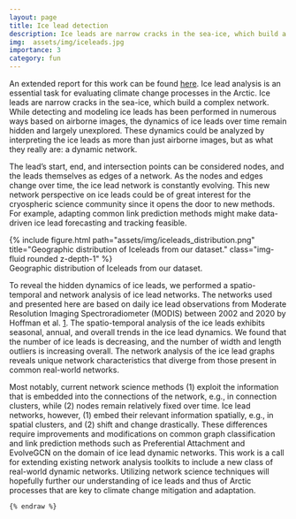 ```yaml
---
layout: page
title: Ice lead detection
description: Ice leads are narrow cracks in the sea-ice, which build a complex network. We worked on analyzing the dynamics of ice leads using graph neural networks.
img:  assets/img/iceleads.jpg
importance: 3
category: fun
---
```


An extended report for this work can be found [here](assets/../../assets/pdf/IceLeadNetworkAnalysis.pdf).
Ice lead analysis is an essential task for evaluating climate change processes in the Arctic. Ice leads are narrow cracks in the sea-ice, which build a complex network. While detecting and modeling ice leads has been performed in numerous ways based on airborne images, the dynamics of ice leads over time remain hidden and largely unexplored. These dynamics could be analyzed by interpreting the ice leads as more than just airborne images, but as what they really are: a dynamic network. 

The lead’s start, end, and intersection points can be considered nodes, and the leads themselves as edges of a network. As the nodes and edges change over time, the ice lead network is constantly evolving. This new network perspective on ice leads could be of great interest for the cryospheric science community since it opens the door to new methods. For example, adapting common link prediction methods might make data-driven ice lead forecasting and tracking feasible.


<div class="row">
    <div class="col-sm mt-3 mt-md-0">
        {% include figure.html path="assets/img/iceleads_distribution.png" title="Geographic distribution of Iceleads from our dataset." class="img-fluid rounded z-depth-1" %}
    </div>
</div>
<div class="caption">
    Geographic distribution of Iceleads from our dataset.
</div>


To reveal the hidden dynamics of ice leads, we performed a spatio-temporal and network analysis of ice lead networks. The networks used and presented here are based on daily ice lead observations from Moderate Resolution Imaging Spectroradiometer (MODIS) between 2002 and 2020 by Hoffman et al. [1](https://www.mdpi.com/2072-4292/11/5/521). 
The spatio-temporal analysis of the ice leads exhibits seasonal, annual, and overall trends in the ice lead dynamics. We found that the number of ice leads is decreasing, and the number of width and length outliers is increasing overall. The network analysis of the ice lead graphs reveals unique network characteristics that diverge from those present in common real-world networks.

Most notably, current network science methods (1) exploit the information that is embedded into the connections of the network, e.g., in connection clusters, while (2) nodes remain relatively fixed over time. Ice lead networks, however, (1) embed their relevant information spatially, e.g., in spatial clusters, and (2) shift and change drastically. These differences require improvements and modifications on common graph classification and link prediction methods such as Preferential Attachment and EvolveGCN on the domain of ice lead dynamic networks.
This work is a call for extending existing network analysis toolkits to include a new class of real-world dynamic networks. Utilizing network science techniques will hopefully further our understanding of ice leads and thus of Arctic processes that are key to climate change mitigation and adaptation.


<!-- <div class="row">
    <div class="col-sm mt-3 mt-md-0">
        {% include figure.html path="assets/img/1.jpg" title="example image" class="img-fluid rounded z-depth-1" %}
    </div>
    <div class="col-sm mt-3 mt-md-0">
        {% include figure.html path="assets/img/3.jpg" title="example image" class="img-fluid rounded z-depth-1" %}
    </div>
    <div class="col-sm mt-3 mt-md-0">
        {% include figure.html path="assets/img/5.jpg" title="example image" class="img-fluid rounded z-depth-1" %}
    </div>
</div>
<div class="caption">
    Caption photos easily. On the left, a road goes through a tunnel. Middle, leaves artistically fall in a hipster photoshoot. Right, in another hipster photoshoot, a lumberjack grasps a handful of pine needles.
</div> -->


<!-- You can also put regular text between your rows of images.
Say you wanted to write a little bit about your project before you posted the rest of the images.
You describe how you toiled, sweated, *bled* for your project, and then... you reveal its glory in the next row of images.


<div class="row justify-content-sm-center">
    <div class="col-sm-8 mt-3 mt-md-0">
        {% include figure.html path="assets/img/6.jpg" title="example image" class="img-fluid rounded z-depth-1" %}
    </div>
    <div class="col-sm-4 mt-3 mt-md-0">
        {% include figure.html path="assets/img/11.jpg" title="example image" class="img-fluid rounded z-depth-1" %}
    </div>
</div>
<div class="caption">
    You can also have artistically styled 2/3 + 1/3 images, like these.
</div>


The code is simple.
Just wrap your images with `<div class="col-sm">` and place them inside `<div class="row">` (read more about the <a href="https://getbootstrap.com/docs/4.4/layout/grid/">Bootstrap Grid</a> system).
To make images responsive, add `img-fluid` class to each; for rounded corners and shadows use `rounded` and `z-depth-1` classes.
Here's the code for the last row of images above:

{% raw %}
```html
<div class="row justify-content-sm-center">
    <div class="col-sm-8 mt-3 mt-md-0">
        {% include figure.html path="assets/img/6.jpg" title="example image" class="img-fluid rounded z-depth-1" %}
    </div>
    <div class="col-sm-4 mt-3 mt-md-0">
        {% include figure.html path="assets/img/11.jpg" title="example image" class="img-fluid rounded z-depth-1" %}
    </div>
</div> -->
```
{% endraw %}
